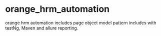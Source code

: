 # orange_hrm_automation
 orange hrm automation includes page object model pattern includes with testNg, Maven and allure reporting.
